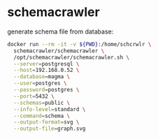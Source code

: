 # schemacrawler

generate schema file from database:
```bash
docker run --rm -it -v ${PWD}:/home/schcrwlr \
  schemacrawler/schemacrawler \
  /opt/schemacrawler/schemacrawler.sh \
  --server=postgresql \
  --host=192.168.0.52 \
  --database=magma \
  --user=postgres \
  --password=postgres \
  --port=5432 \
  --schemas=public \
  --info-level=standard \
  --command=schema \
  --output-format=svg \
  --output-file=graph.svg
```
